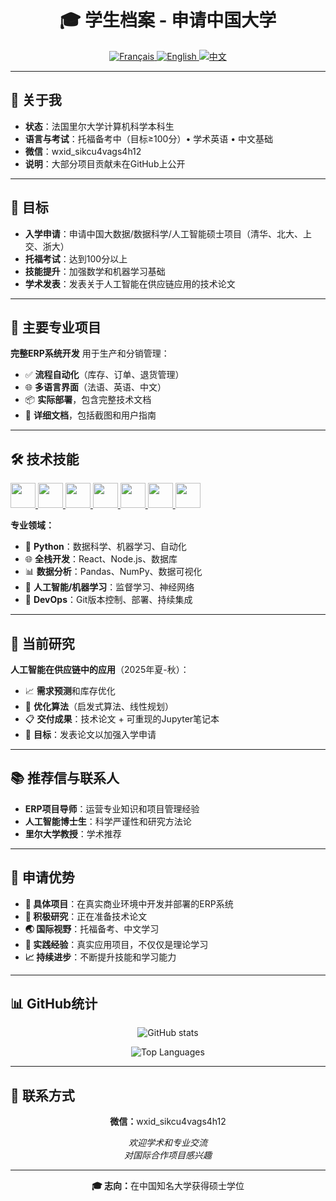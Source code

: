 <div align="center">
  <h1>🎓 学生档案 - 申请中国大学</h1>
  
  <!-- 语言选择器 -->
  <p>
    <a href="README.md">
      <img src="https://img.shields.io/badge/🇫🇷-Français-0055A4?style=for-the-badge&labelColor=EF4135" alt="Français"/>
    </a>
    <a href="README-en.md">
      <img src="https://img.shields.io/badge/🇺🇸-English-B22234?style=for-the-badge&labelColor=FFFFFF" alt="English"/>
    </a>
    <a href="README-zh.md">
      <img src="https://img.shields.io/badge/🇨🇳-中文-DE2910?style=for-the-badge&labelColor=FFDE00" alt="中文"/>
    </a>
  </p>
</div>

---

## 📝 关于我

- **状态**：法国里尔大学计算机科学本科生
- **语言与考试**：托福备考中（目标≥100分）• 学术英语 • 中文基础
- **微信**：wxid_sikcu4vags4h12
- **说明**：大部分项目贡献未在GitHub上公开

---

## 🎯 目标

- **入学申请**：申请中国大数据/数据科学/人工智能硕士项目（清华、北大、上交、浙大）
- **托福考试**：达到100分以上
- **技能提升**：加强数学和机器学习基础
- **学术发表**：发表关于人工智能在供应链应用的技术论文

---

## 💼 主要专业项目

**完整ERP系统开发** 用于生产和分销管理：

- ✅ **流程自动化**（库存、订单、退货管理）
- 🌐 **多语言界面**（法语、英语、中文）
- 📦 **实际部署**，包含完整技术文档
- 📸 **详细文档**，包括截图和用户指南

---

## 🛠️ 技术技能

<p align="left">
  <a href="https://www.python.org" target="_blank">
    <img src="https://cdn.jsdelivr.net/gh/devicons/devicon/icons/python/python-original.svg" width="40" height="40"/>
  </a>
  <a href="https://developer.mozilla.org/docs/Web/JavaScript" target="_blank">
    <img src="https://cdn.jsdelivr.net/gh/devicons/devicon/icons/javascript/javascript-original.svg" width="40" height="40"/>
  </a>
  <a href="https://go.dev" target="_blank">
    <img src="https://cdn.jsdelivr.net/gh/devicons/devicon/icons/go/go-original.svg" width="40" height="40"/>
  </a>
  <a href="https://mysql.com" target="_blank">
    <img src="https://cdn.jsdelivr.net/gh/devicons/devicon/icons/mysql/mysql-original.svg" width="40" height="40"/>
  </a>
  <a href="https://reactjs.org" target="_blank">
    <img src="https://cdn.jsdelivr.net/gh/devicons/devicon/icons/react/react-original.svg" width="40" height="40"/>
  </a>
  <a href="https://nodejs.org" target="_blank">
    <img src="https://cdn.jsdelivr.net/gh/devicons/devicon/icons/nodejs/nodejs-original.svg" width="40" height="40"/>
  </a>
  <a href="https://git-scm.com" target="_blank">
    <img src="https://cdn.jsdelivr.net/gh/devicons/devicon/icons/git/git-original.svg" width="40" height="40"/>
  </a>
</p>

**专业领域：**
- 🐍 **Python**：数据科学、机器学习、自动化
- 🌐 **全栈开发**：React、Node.js、数据库
- 📊 **数据分析**：Pandas、NumPy、数据可视化
- 🤖 **人工智能/机器学习**：监督学习、神经网络
- 🔧 **DevOps**：Git版本控制、部署、持续集成

---

## 🔬 当前研究

**人工智能在供应链中的应用**（2025年夏-秋）：

- 📈 **需求预测**和库存优化
- 🧮 **优化算法**（启发式算法、线性规划）
- 📋 **交付成果**：技术论文 + 可重现的Jupyter笔记本
- 🎯 **目标**：发表论文以加强入学申请

---

## 📚 推荐信与联系人

- **ERP项目导师**：运营专业知识和项目管理经验
- **人工智能博士生**：科学严谨性和研究方法论
- **里尔大学教授**：学术推荐

---

## 📑 申请优势

- **🎯 具体项目**：在真实商业环境中开发并部署的ERP系统
- **🔬 积极研究**：正在准备技术论文
- **🌏 国际视野**：托福备考、中文学习
- **💼 实践经验**：真实应用项目，不仅仅是理论学习
- **📈 持续进步**：不断提升技能和学习能力

---

## 📊 GitHub统计

<p align="center">
  <img src="https://github-readme-stats.vercel.app/api?username=2spy&show_icons=true&theme=dark&count_private=true" alt="GitHub stats" />
</p>

<p align="center">
  <img src="https://github-readme-stats.vercel.app/api/top-langs/?username=2spy&layout=compact&theme=dark" alt="Top Languages" />
</p>

---

## 📱 联系方式

<div align="center">
  <p>
    <strong>微信：</strong>wxid_sikcu4vags4h12
  </p>
  <p>
    <em>欢迎学术和专业交流</em><br>
    <em>对国际合作项目感兴趣</em>
  </p>
</div>

---

<div align="center">
  <p>
    <strong>🎓 志向：</strong>在中国知名大学获得硕士学位
  </p>
</div>
